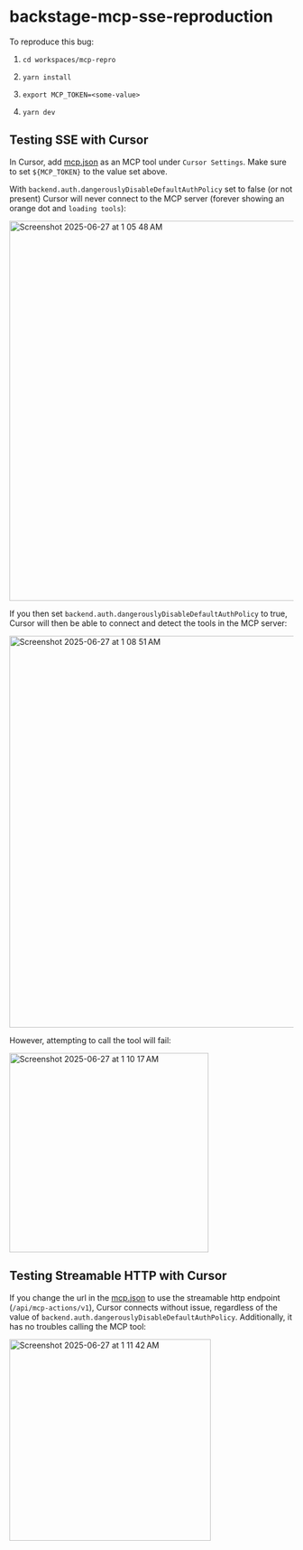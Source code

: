 # backstage-mcp-sse-reproduction

To reproduce this bug:

1) `cd workspaces/mcp-repro`

2) `yarn install`

3) `export MCP_TOKEN=<some-value>`

4) `yarn dev`

## Testing SSE with Cursor

In Cursor, add [mcp.json](./mcp.json) as an MCP tool under `Cursor Settings`. Make sure to set `${MCP_TOKEN}` to the value set above.

With `backend.auth.dangerouslyDisableDefaultAuthPolicy` set to false (or not present) Cursor will never connect to the MCP server (forever showing an orange dot and `loading tools`):

<img width="673" alt="Screenshot 2025-06-27 at 1 05 48 AM" src="https://github.com/user-attachments/assets/49b08009-2dbc-4c11-8b5f-0d81cabe79e5" />

If you then set `backend.auth.dangerouslyDisableDefaultAuthPolicy` to true, Cursor will then be able to connect and detect the tools in the MCP server: 

<img width="694" alt="Screenshot 2025-06-27 at 1 08 51 AM" src="https://github.com/user-attachments/assets/3a0c2636-dc75-4997-980a-b612147dd9ce" />

However, attempting to call the tool will fail:

<img width="353" alt="Screenshot 2025-06-27 at 1 10 17 AM" src="https://github.com/user-attachments/assets/5b5c1399-819c-4c70-8330-6435ab1e1cff" />

## Testing Streamable HTTP with Cursor

If you change the url in the [mcp.json](./mcp.json) to use the streamable http endpoint (`/api/mcp-actions/v1`), Cursor connects without issue, regardless of the value of `backend.auth.dangerouslyDisableDefaultAuthPolicy`. Additionally, it has no troubles calling the MCP tool:

<img width="357" alt="Screenshot 2025-06-27 at 1 11 42 AM" src="https://github.com/user-attachments/assets/9438851f-f65b-4c21-8c91-cc3a74ccac9c" />
